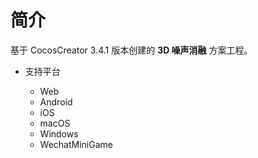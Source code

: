 
# 简介
基于 CocosCreator 3.4.1 版本创建的 **3D 噪声消融** 方案工程。


* 支持平台

    - Web
    - Android
    - iOS
    - macOS
    - Windows
    - WechatMiniGame